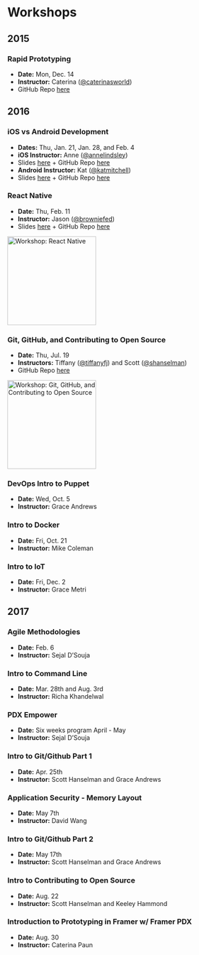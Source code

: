 # Workshops

## 2015

### Rapid Prototyping 
- **Date:** Mon, Dec. 14
- **Instructor:** Caterina ([@caterinasworld](http://github.com/caterinasworld))  
- GitHub Repo [here](https://github.com/caterinasworld/rapid-prototyping-workshop)

## 2016

### iOS vs Android Development 
- **Dates:** Thu, Jan. 21, Jan. 28, and Feb. 4
- **iOS Instructor:** Anne ([@annelindsley](http://github.com/annelindsley))
- Slides [here](http://docs.google.com/presentation/d/1nQ6lpclnDxTyXvNgV46W1xboY-4l6col9Np0VpRByOU/edit#slide=id.p) + GitHub Repo [here](http://github.com/annelindsley/BasicWeatherAppIOS)  
- **Android Instructor:** Kat ([@katmitchell](http://github.com/katmitchell))  
- Slides [here](http://docs.google.com/presentation/d/15zeffegzsIjA9g44wP9Kjlk0YHjdSf6VQvqV5u3rsCI/edit#slide=id.p) + GitHub Repo [here](http://github.com/katmitchell/ChickTechWeatherAppAndroid)

### React Native 
- **Date:** Thu, Feb. 11
- **Instructor:** Jason ([@browniefed](http://github.com/browniefed))  
- Slides [here](http://slides.com/browniefed/react-native#/) + GitHub Repo [here](http://github.com/browniefed/forecast)

<img height=200 src="graphics/react-native.jpg" title="Workshop: React Native">

### Git, GitHub, and Contributing to Open Source 
- **Date:** Thu, Jul. 19
- **Instructors:** Tiffany ([@tiffanyfj](https://github.com/tiffanyfj)) and Scott ([@shanselman](https://github.com/shanselman))
- GitHub Repo [here](https://github.com/wwcodeportland/git-github-os)

<img height=200 src="graphics/git-oss.jpg" title="Workshop: Git, GitHub, and Contributing to Open Source">

### DevOps Intro to Puppet
- **Date:** Wed, Oct. 5
- **Instructor:** Grace Andrews

### Intro to Docker
- **Date:** Fri, Oct. 21
- **Instructor:** Mike Coleman

### Intro to IoT 
- **Date:** Fri, Dec. 2
- **Instructor:** Grace Metri

## 2017

### Agile Methodologies
- **Date:** Feb. 6
- **Instructor:** Sejal D’Souja

### Intro to Command Line
- **Date:** Mar. 28th and Aug. 3rd
- **Instructor:** Richa Khandelwal

### PDX Empower
- **Date:** Six weeks program April - May
- **Instructor:** Sejal D’Souja

### Intro to Git/Github Part 1
- **Date:** Apr. 25th
- **Instructor:** Scott Hanselman and Grace Andrews

### Application Security - Memory Layout
- **Date:** May 7th
- **Instructor:** David Wang

### Intro to Git/Github Part 2
- **Date:** May 17th
- **Instructor:** Scott Hanselman and Grace Andrews

### Intro to Contributing to Open Source
- **Date:** Aug. 22
- **Instructor:** Scott Hanselman and Keeley Hammond

### Introduction to Prototyping in Framer w/ Framer PDX
- **Date:** Aug. 30
- **Instructor:** Caterina Paun



